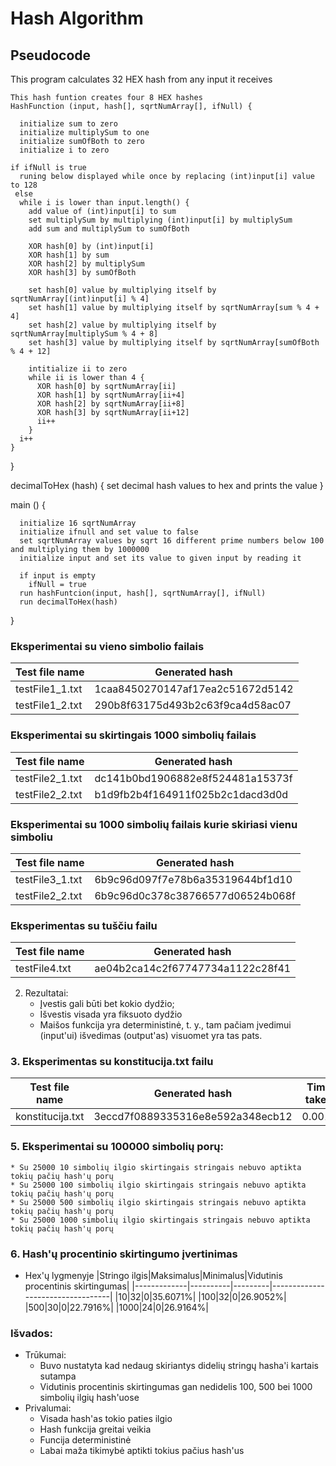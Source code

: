 # Hash Algorithm

## Pseudocode

This program calculates 32 HEX hash from any input it receives

    This hash funtion creates four 8 HEX hashes
    HashFunction (input, hash[], sqrtNumArray[], ifNull) {
    
      initialize sum to zero
      initialize multiplySum to one
      initialize sumOfBoth to zero
      initialize i to zero

    if ifNull is true
      runing below displayed while once by replacing (int)input[i] value to 128
     else
      while i is lower than input.length() {
        add value of (int)input[i] to sum
        set multiplySum by multiplying (int)input[i] by multiplySum 
        add sum and multiplySum to sumOfBoth

        XOR hash[0] by (int)input[i]
        XOR hash[1] by sum
        XOR hash[2] by multiplySum
        XOR hash[3] by sumOfBoth

        set hash[0] value by multiplying itself by sqrtNumArray[(int)input[i] % 4]
        set hash[1] value by multiplying itself by sqrtNumArray[sum % 4 + 4]
        set hash[2] value by multiplying itself by sqrtNumArray[multiplySum % 4 + 8]
        set hash[3] value by multiplying itself by sqrtNumArray[sumOfBoth % 4 + 12]

        intitialize ii to zero
        while ii is lower than 4 {
          XOR hash[0] by sqrtNumArray[ii]
          XOR hash[1] by sqrtNumArray[ii+4]
          XOR hash[2] by sqrtNumArray[ii+8]
          XOR hash[3] by sqrtNumArray[ii+12]
          ii++
        }
      i++
    }    
  }

  decimalToHex (hash) {
    set decimal hash values to hex and prints the value
  }

  main () {
  
      initialize 16 sqrtNumArray 
      initialize ifnull and set value to false
      set sqrtNumArray values by sqrt 16 different prime numbers below 100 and multiplying them by 1000000
      initialize input and set its value to given input by reading it

      if input is empty
        ifNull = true
      run hashFuntcion(input, hash[], sqrtNumArray[], ifNull)
      run decimalToHex(hash)
  }

### Eksperimentai su vieno simbolio failais
|Test file name|Generated hash|
|--------------|-------------|
|testFile1_1.txt|1caa8450270147af17ea2c51672d5142|
|testFile1_2.txt|290b8f63175d493b2c63f9ca4d58ac07|

### Eksperimentai su skirtingais 1000 simbolių failais
|Test file name|Generated hash|
|--------------|-------------|
|testFile2_1.txt|dc141b0bd1906882e8f524481a15373f|
|testFile2_2.txt|b1d9fb2b4f164911f025b2c1dacd3d0d|

### Eksperimentai su 1000 simbolių failais kurie skiriasi vienu simboliu
|Test file name|Generated hash|
|--------------|-------------|
|testFile3_1.txt|6b9c96d097f7e78b6a35319644bf1d10|
|testFile2_2.txt|6b9c96d0c378c38766577d06524b068f|

### Eksperimentas su tuščiu failu
|Test file name|Generated hash|
|--------------|-------------|
|testFile4.txt|ae04b2ca14c2f67747734a1122c28f41|

2. Rezultatai:
    * Įvestis gali būti bet kokio dydžio;
    * Išvestis visada yra fiksuoto dydžio
    * Maišos funkcija yra deterministinė, t. y., tam pačiam įvedimui (input'ui) išvedimas (output'as) visuomet yra tas pats.

### 3. Eksperimentas su konstitucija.txt failu
|Test file name|Generated hash|Time taken|
|--------------|-------------|---------|
|konstitucija.txt|3eccd7f0889335316e8e592a348ecb12|0.001s|

### 5. Eksperimentai su 100000 simbolių porų:
    * Su 25000 10 simbolių ilgio skirtingais stringais nebuvo aptikta tokių pačių hash'ų porų
    * Su 25000 100 simbolių ilgio skirtingais stringais nebuvo aptikta tokių pačių hash'ų porų
    * Su 25000 500 simbolių ilgio skirtingais stringais nebuvo aptikta tokių pačių hash'ų porų
    * Su 25000 1000 simbolių ilgio skirtingais stringais nebuvo aptikta tokių pačių hash'ų porų
    
### 6. Hash'ų procentinio skirtingumo įvertinimas

* Hex'ų lygmenyje
    |Stringo ilgis|Maksimalus|Minimalus|Vidutinis procentinis skirtingumas|
    |-------------|----------|---------|----------------------------------|
    |10|32|0|35.6071%|
    |100|32|0|26.9052%|
    |500|30|0|22.7916%|
    |1000|24|0|26.9164%|
### Išvados:
* Trūkumai:
    * Buvo nustatyta kad nedaug skiriantys didelių stringų hasha'i kartais sutampa
    * Vidutinis procentinis skirtingumas gan nedidelis 100, 500 bei 1000 simbolių ilgių hash'uose
* Privalumai:
    * Visada hash'as tokio paties ilgio
    * Hash funkcija greitai veikia
    * Funcija deterministinė
    * Labai maža tikimybė aptikti tokius pačius hash'us
